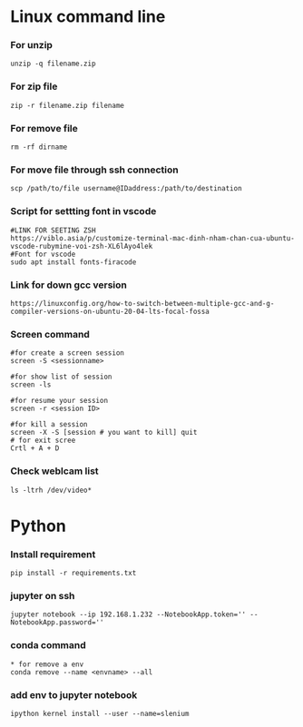 # Linux command line 
### For unzip 
```
unzip -q filename.zip
```
### For zip file 
```
zip -r filename.zip filename
```
### For remove file 
```
rm -rf dirname
```
### For move file through ssh connection
```
scp /path/to/file username@IDaddress:/path/to/destination
```
### Script for settting font in vscode
```
#LINK FOR SEETING ZSH
https://viblo.asia/p/customize-terminal-mac-dinh-nham-chan-cua-ubuntu-vscode-rubymine-voi-zsh-XL6lAyo4lek
#Font for vscode
sudo apt install fonts-firacode
```
### Link for down gcc version
```
https://linuxconfig.org/how-to-switch-between-multiple-gcc-and-g-compiler-versions-on-ubuntu-20-04-lts-focal-fossa
```
### Screen command 
```
#for create a screen session
screen -S <sessionname>

#for show list of session 
screen -ls

#for resume your session
screen -r <session ID>

#for kill a session
screen -X -S [session # you want to kill] quit
# for exit scree
Crtl + A + D
```
### Check weblcam list
```
ls -ltrh /dev/video*
```
# Python
### Install requirement 
```
pip install -r requirements.txt
```
### jupyter on ssh
```
jupyter notebook --ip 192.168.1.232 --NotebookApp.token='' --NotebookApp.password=''
```
### conda command
```
* for remove a env
conda remove --name <envname> --all
```
### add env to jupyter notebook 
```
ipython kernel install --user --name=slenium
```



